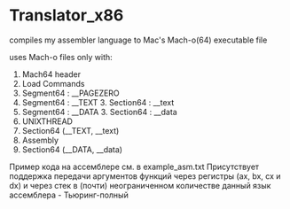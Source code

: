 # Translator_x86
compiles my assembler language to Mac's Mach-o(64) executable file

uses Mach-o files only with:
1. Mach64 header
1. Load Commands
  2. Segment64 : __PAGEZERO
  2. Segment64 : __TEXT
    3. Section64 : __text
  2. Segment64 : __DATA
    3. Section64 : __data
  2. UNIXTHREAD
1. Section64 (__TEXT, __text)
  2. Assembly
1. Section64 (__DATA, __data)

Пример кода на ассемблере см. в example_asm.txt
Присутствует поддержка передачи аргументов функций через регистры (ax, bx, cx и dx) и через стек в (почти) неограниченном количестве
данный язык ассемблера - Тьюринг-полный

